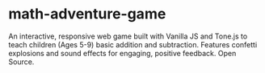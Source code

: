 # math-adventure-game
An interactive, responsive web game built with Vanilla JS and Tone.js to teach children (Ages 5-9) basic addition and subtraction. Features confetti explosions and sound effects for engaging, positive feedback. Open Source.
